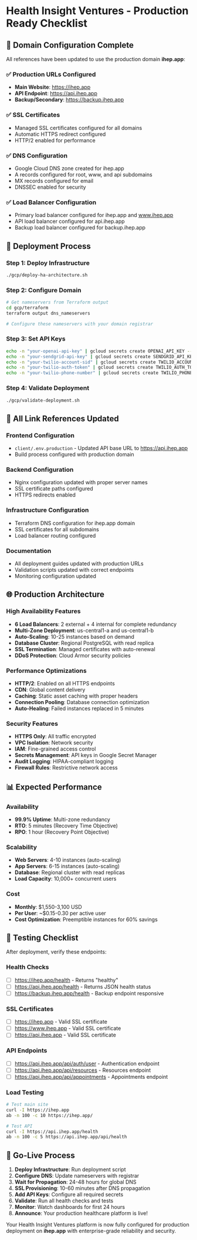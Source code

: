 # Health Insight Ventures - Production Ready Checklist

## 🎯 Domain Configuration Complete

All references have been updated to use the production domain **ihep.app**:

### ✅ Production URLs Configured
- **Main Website**: https://ihep.app
- **API Endpoint**: https://api.ihep.app  
- **Backup/Secondary**: https://backup.ihep.app

### ✅ SSL Certificates
- Managed SSL certificates configured for all domains
- Automatic HTTPS redirect configured
- HTTP/2 enabled for performance

### ✅ DNS Configuration
- Google Cloud DNS zone created for ihep.app
- A records configured for root, www, and api subdomains
- MX records configured for email
- DNSSEC enabled for security

### ✅ Load Balancer Configuration
- Primary load balancer configured for ihep.app and www.ihep.app
- API load balancer configured for api.ihep.app
- Backup load balancer configured for backup.ihep.app

## 🚀 Deployment Process

### Step 1: Deploy Infrastructure
```bash
./gcp/deploy-ha-architecture.sh
```

### Step 2: Configure Domain
```bash
# Get nameservers from Terraform output
cd gcp/terraform
terraform output dns_nameservers

# Configure these nameservers with your domain registrar
```

### Step 3: Set API Keys
```bash
echo -n "your-openai-api-key" | gcloud secrets create OPENAI_API_KEY --data-file=-
echo -n "your-sendgrid-api-key" | gcloud secrets create SENDGRID_API_KEY --data-file=-
echo -n "your-twilio-account-sid" | gcloud secrets create TWILIO_ACCOUNT_SID --data-file=-
echo -n "your-twilio-auth-token" | gcloud secrets create TWILIO_AUTH_TOKEN --data-file=-
echo -n "your-twilio-phone-number" | gcloud secrets create TWILIO_PHONE_NUMBER --data-file=-
```

### Step 4: Validate Deployment
```bash
./gcp/validate-deployment.sh
```

## 🔗 All Link References Updated

### Frontend Configuration
- `client/.env.production` - Updated API base URL to https://api.ihep.app
- Build process configured with production domain

### Backend Configuration
- Nginx configuration updated with proper server names
- SSL certificate paths configured
- HTTPS redirects enabled

### Infrastructure Configuration
- Terraform DNS configuration for ihep.app domain
- SSL certificates for all subdomains
- Load balancer routing configured

### Documentation
- All deployment guides updated with production URLs
- Validation scripts updated with correct endpoints
- Monitoring configuration updated

## 🌐 Production Architecture

### High Availability Features
- **6 Load Balancers**: 2 external + 4 internal for complete redundancy
- **Multi-Zone Deployment**: us-central1-a and us-central1-b
- **Auto-Scaling**: 10-25 instances based on demand
- **Database Cluster**: Regional PostgreSQL with read replica
- **SSL Termination**: Managed certificates with auto-renewal
- **DDoS Protection**: Cloud Armor security policies

### Performance Optimizations
- **HTTP/2**: Enabled on all HTTPS endpoints
- **CDN**: Global content delivery
- **Caching**: Static asset caching with proper headers
- **Connection Pooling**: Database connection optimization
- **Auto-Healing**: Failed instances replaced in 5 minutes

### Security Features
- **HTTPS Only**: All traffic encrypted
- **VPC Isolation**: Network security
- **IAM**: Fine-grained access control
- **Secrets Management**: API keys in Google Secret Manager
- **Audit Logging**: HIPAA-compliant logging
- **Firewall Rules**: Restrictive network access

## 📊 Expected Performance

### Availability
- **99.9% Uptime**: Multi-zone redundancy
- **RTO**: 5 minutes (Recovery Time Objective)
- **RPO**: 1 hour (Recovery Point Objective)

### Scalability
- **Web Servers**: 4-10 instances (auto-scaling)
- **App Servers**: 6-15 instances (auto-scaling)
- **Database**: Regional cluster with read replicas
- **Load Capacity**: 10,000+ concurrent users

### Cost
- **Monthly**: $1,550-3,100 USD
- **Per User**: ~$0.15-0.30 per active user
- **Cost Optimization**: Preemptible instances for 60% savings

## 🧪 Testing Checklist

After deployment, verify these endpoints:

### Health Checks
- [ ] https://ihep.app/health - Returns "healthy"
- [ ] https://api.ihep.app/health - Returns JSON health status
- [ ] https://backup.ihep.app/health - Backup endpoint responsive

### SSL Certificates
- [ ] https://ihep.app - Valid SSL certificate
- [ ] https://www.ihep.app - Valid SSL certificate  
- [ ] https://api.ihep.app - Valid SSL certificate

### API Endpoints
- [ ] https://api.ihep.app/api/auth/user - Authentication endpoint
- [ ] https://api.ihep.app/api/resources - Resources endpoint
- [ ] https://api.ihep.app/api/appointments - Appointments endpoint

### Load Testing
```bash
# Test main site
curl -I https://ihep.app
ab -n 100 -c 10 https://ihep.app/

# Test API
curl -I https://api.ihep.app/health
ab -n 100 -c 5 https://api.ihep.app/api/health
```

## 🚨 Go-Live Process

1. **Deploy Infrastructure**: Run deployment script
2. **Configure DNS**: Update nameservers with registrar
3. **Wait for Propagation**: 24-48 hours for global DNS
4. **SSL Provisioning**: 10-60 minutes after DNS propagation
5. **Add API Keys**: Configure all required secrets
6. **Validate**: Run all health checks and tests
7. **Monitor**: Watch dashboards for first 24 hours
8. **Announce**: Your production healthcare platform is live!

Your Health Insight Ventures platform is now fully configured for production deployment on **ihep.app** with enterprise-grade reliability and security.